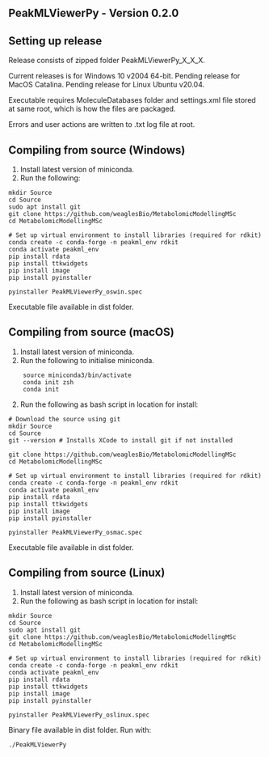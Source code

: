 ## PeakMLViewerPy - Version 0.2.0

## Setting up release

Release consists of zipped folder PeakMLViewerPy_X_X_X.

Current releases is for Windows 10 v2004 64-bit.
Pending release for MacOS Catalina.
Pending release for Linux Ubuntu v20.04.

Executable requires MoleculeDatabases folder and settings.xml file stored at same root, which is how the files are packaged.

Errors and user actions are written to .txt log file at root.

## Compiling from source (Windows)

1. Install latest version of miniconda.
2. Run the following:
```
mkdir Source
cd Source
sudo apt install git
git clone https://github.com/weaglesBio/MetabolomicModellingMSc
cd MetabolomicModellingMSc

# Set up virtual environment to install libraries (required for rdkit)
conda create -c conda-forge -n peakml_env rdkit
conda activate peakml_env
pip install rdata
pip install ttkwidgets
pip install image
pip install pyinstaller

pyinstaller PeakMLViewerPy_oswin.spec
```

Executable file available in dist folder.
## Compiling from source (macOS)

1. Install latest version of miniconda.
2. Run the following to initialise miniconda.
```
    source miniconda3/bin/activate
    conda init zsh
    conda init
```

2. Run the following as bash script in location for install:
```
# Download the source using git
mkdir Source
cd Source
git --version # Installs XCode to install git if not installed

git clone https://github.com/weaglesBio/MetabolomicModellingMSc
cd MetabolomicModellingMSc

# Set up virtual environment to install libraries (required for rdkit)
conda create -c conda-forge -n peakml_env rdkit
conda activate peakml_env
pip install rdata
pip install ttkwidgets
pip install image
pip install pyinstaller

pyinstaller PeakMLViewerPy_osmac.spec
```

Executable file available in dist folder.
## Compiling from source (Linux)

1. Install latest version of miniconda.
2. Run the following as bash script in location for install:
```
mkdir Source
cd Source
sudo apt install git
git clone https://github.com/weaglesBio/MetabolomicModellingMSc
cd MetabolomicModellingMSc

# Set up virtual environment to install libraries (required for rdkit)
conda create -c conda-forge -n peakml_env rdkit
conda activate peakml_env
pip install rdata
pip install ttkwidgets
pip install image
pip install pyinstaller

pyinstaller PeakMLViewerPy_oslinux.spec
```

Binary file available in dist folder. Run with:
```
./PeakMLViewerPy
```
